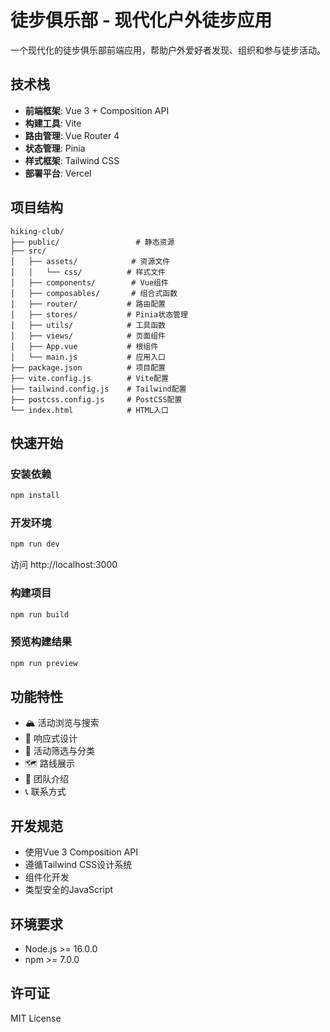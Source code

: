 # 徒步俱乐部 - 现代化户外徒步应用

一个现代化的徒步俱乐部前端应用，帮助户外爱好者发现、组织和参与徒步活动。

## 技术栈

- **前端框架**: Vue 3 + Composition API
- **构建工具**: Vite
- **路由管理**: Vue Router 4
- **状态管理**: Pinia
- **样式框架**: Tailwind CSS
- **部署平台**: Vercel

## 项目结构

```
hiking-club/
├── public/                 # 静态资源
├── src/
│   ├── assets/            # 资源文件
│   │   └── css/          # 样式文件
│   ├── components/        # Vue组件
│   ├── composables/       # 组合式函数
│   ├── router/           # 路由配置
│   ├── stores/           # Pinia状态管理
│   ├── utils/            # 工具函数
│   ├── views/            # 页面组件
│   ├── App.vue           # 根组件
│   └── main.js           # 应用入口
├── package.json          # 项目配置
├── vite.config.js        # Vite配置
├── tailwind.config.js    # Tailwind配置
├── postcss.config.js     # PostCSS配置
└── index.html            # HTML入口
```

## 快速开始

### 安装依赖

```bash
npm install
```

### 开发环境

```bash
npm run dev
```

访问 http://localhost:3000

### 构建项目

```bash
npm run build
```

### 预览构建结果

```bash
npm run preview
```

## 功能特性

- 🏔️ 活动浏览与搜索
- 📱 响应式设计
- 🎯 活动筛选与分类
- 🗺️ 路线展示
- 👥 团队介绍
- 📞 联系方式

## 开发规范

- 使用Vue 3 Composition API
- 遵循Tailwind CSS设计系统
- 组件化开发
- 类型安全的JavaScript

## 环境要求

- Node.js >= 16.0.0
- npm >= 7.0.0

## 许可证

MIT License
